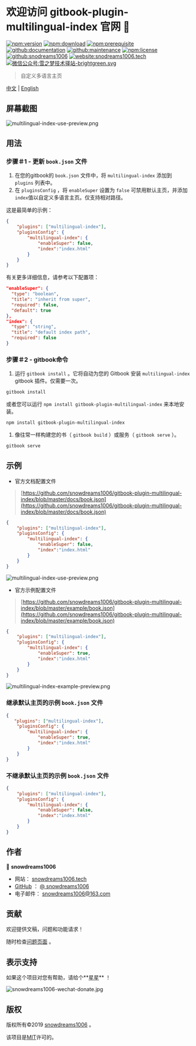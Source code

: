 # 欢迎访问 gitbook-plugin-multilingual-index 官网 👋

[![npm:version](https://img.shields.io/npm/v/gitbook-plugin-multilingual-index.svg)](https://www.npmjs.com/package/gitbook-plugin-multilingual-index)
[![npm:download](https://img.shields.io/npm/dt/gitbook-plugin-multilingual-index.svg)](https://www.npmjs.com/package/gitbook-plugin-multilingual-index)
[![npm:prerequisite](https://img.shields.io/badge/gitbook-*-blue.svg)](https://www.npmjs.com/package/gitbook-plugin-multilingual-index)
[![github:documentation](https://img.shields.io/badge/documentation-yes-brightgreen.svg)](https://github.com/snowdreams1006/gitbook-plugin-multilingual-index#readme)
[![github:maintenance](https://img.shields.io/badge/Maintained%3F-yes-green.svg)](https://github.com/snowdreams1006/gitbook-plugin-multilingual-index/graphs/commit-activity)
[![npm:license](https://img.shields.io/npm/l/gitbook-plugin-multilingual-index.svg)](https://github.com/snowdreams1006/gitbook-plugin-multilingual-index/blob/master/LICENSE)
[![github:snodreams1006](https://img.shields.io/badge/github-snowdreams1006-brightgreen.svg)](https://github.com/snowdreams1006)
[![website:snodreams1006.tech](https://img.shields.io/badge/website-snowdreams1006.tech-brightgreen.svg)](https://snowdreams1006.tech/)
[![微信公众号:雪之梦技术驿站-brightgreen.svg](https://img.shields.io/badge/%E5%BE%AE%E4%BF%A1%E5%85%AC%E4%BC%97%E5%8F%B7-%E9%9B%AA%E4%B9%8B%E6%A2%A6%E6%8A%80%E6%9C%AF%E9%A9%BF%E7%AB%99-brightgreen.svg)](https://snowdreams1006.github.io/snowdreams1006-wechat-public.jpeg)

> 自定义多语言主页

[中文](./README_zh.md) | [English](./README.md)

## 屏幕截图

![multilingual-index-use-preview.png](multilingual-index-use-preview.png)

## 用法

### 步骤＃1 - 更新 `book.json` 文件

1. 在您的gitbook的 `book.json` 文件中，将 `multilingual-index` 添加到 `plugins` 列表中。
2. 在 `pluginsConfig` ，将 `enableSuper` 设置为 `false` 可禁用默认主页，并添加 `index`值以自定义多语言主页。仅支持相对路径。

这是最简单的示例：

```json
{
    "plugins": ["multilingual-index"],
    "pluginsConfig": {
        "multilingual-index": {
            "enableSuper": false,
            "index":"index.html"
        }
    }
}
```

有关更多详细信息，请参考以下配置项：

```json
"enableSuper": {
  "type": "boolean",
  "title": "inherit from super",
  "required": false,
  "default": true
},
"index": {
  "type": "string",
  "title": "default index path",
  "required": false
}
```

### 步骤＃2 - gitbook命令

1. 运行 `gitbook install` 。它将自动为您的 Gitbook 安装 `multilingual-index` gitbook 插件。仅需要一次。

```bash
gitbook install
```

或者您可以运行 `npm install gitbook-plugin-multilingual-index` 来本地安装。

```bash
npm install gitbook-plugin-multilingual-index
```

1. 像往常一样构建您的书（ `gitbook build` ）或服务（ `gitbook serve` ）。

```bash
gitbook serve
```

## 示例

- 官方文档配置文件

> [https://github.com/snowdreams1006/gitbook-plugin-multilingual-index/blob/master/docs/book.json](https://github.com/snowdreams1006/gitbook-plugin-multilingual-index/blob/master/docs/book.json)

```json
{
    "plugins": ["multilingual-index"],
    "pluginsConfig": {
        "multilingual-index": {
            "enableSuper": false,
            "index":"index.html"
        }
    }
}
```

![multilingual-index-use-preview.png](multilingual-index-use-preview.png)

- 官方示例配置文件

> [https://github.com/snowdreams1006/gitbook-plugin-multilingual-index/blob/master/example/book.json](https://github.com/snowdreams1006/gitbook-plugin-multilingual-index/blob/master/example/book.json)

```json
{
    "plugins": ["multilingual-index"],
    "pluginsConfig": {
        "multilingual-index": {
            "enableSuper": true,
            "index":"index.html"
        }
    }
}
```

![multilingual-index-example-preview.png](multilingual-index-example-preview.png)

### 继承默认主页的示例 `book.json` 文件

```json
{
   "plugins": ["multilingual-index"],
    "pluginsConfig": {
        "multilingual-index": {
            "enableSuper": true,
            "index":"index.html"
        }
    }
}
```

### 不继承默认主页的示例 `book.json` 文件

```json
{
    "plugins": ["multilingual-index"],
    "pluginsConfig": {
        "multilingual-index": {
            "enableSuper": false,
            "index":"index.html"
        }
    }
}
```

## 作者

👤 **snowdreams1006**

- 网站： [snowdreams1006.tech](https://snowdreams1006.tech/)
- [GitHub](https://github.com/snowdreams1006) ： [@ snowdreams1006](https://github.com/snowdreams1006)
- 电子邮件： [snowdreams1006@163.com](mailto:snowdreams1006@163.com)

## 贡献

欢迎提供文稿，问题和功能请求！

随时检查[问题页面](https://github.com/snowdreams1006/gitbook-plugin-multilingual-index/issues) 。

## 表示支持

如果这个项目对您有帮助，请给个**[星星](https://github.com/snowdreams1006/gitbook-plugin-multilingual-index)** ！

![snowdreams1006-wechat-donate.jpg](https://snowdreams1006.github.io/snowdreams1006-wechat-donate.jpg)

## 版权

版权所有©2019 [snowdreams1006](https://github.com/snowdreams1006) 。

该项目是[MIT](https://github.com/snowdreams1006/gitbook-plugin-multilingual-index/blob/master/LICENSE)许可的。
